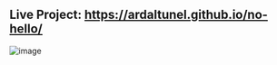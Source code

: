 ## Live Project: https://ardaltunel.github.io/no-hello/

![image](https://github.com/ardaltunel/no-hello/assets/35379428/04e1a58d-9120-4cec-a50d-ba3ee0450733)
